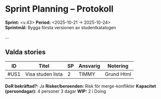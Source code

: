 # Sprint Planning – Protokoll

**Sprint:** <v.43> 
**Period:** <2025-10-21 → 2025-10-24>  
**Sprintmål:** Bygga första versionen av studentkatalogen

…

## Valda stories
| ID        |      Titel |      SP |    Ansvarig |        Notering |
|-----------|------------|---------|-------------|-----------------|
| #US1  | Visa studen lista| 2  |  TIMMY      |   Grund Html        |

**DoR bekräftad?:** Ja 
**Risker/beroenden:** Risk för merge-konflikter 
**Kapacitet (persondagar):** 4 personer 3 dagar
**WIP:** 2 i Doing
